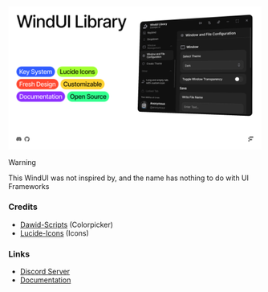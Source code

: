 <!--<h1 align="center">WindUI</h1> -->


<picture>
    <source srcset="docs/banner-dark.webp" media="(prefers-color-scheme: dark)">
    <source srcset="docs/banner-light.webp" media="(prefers-color-scheme: light)">
    <img src="docs/banner-light.png" alt="WindUI Banner">
</picture>

> [!WARNING]
> This WindUI was not inspired by, and the name has nothing to do with UI Frameworks


### Credits
- [Dawid-Scripts](https://github.com/dawid-scripts) (Colorpicker)
- [Lucide-Icons](https://github.com/lucide-icons/lucide) (Icons)


### Links
- [Discord Server](https://discord.gg/Q6HkNG4vwP)
- [Documentation](https://Footagesus.github.io/WindUI-Docs/)